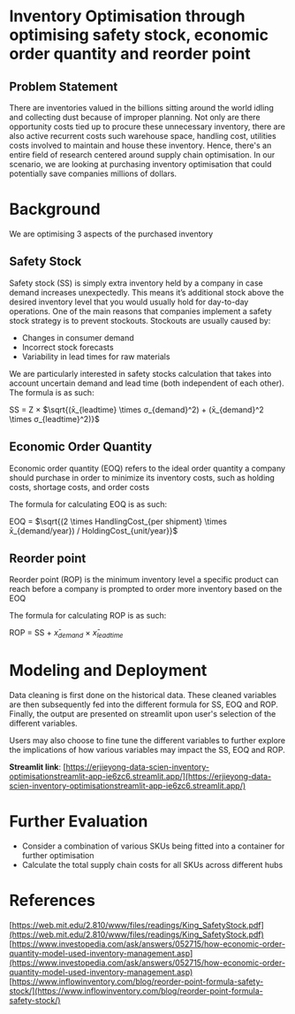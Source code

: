 # Inventory Optimisation through optimising safety stock, economic order quantity and reorder point

## Problem Statement
There are inventories valued in the billions sitting around the world idling and collecting dust because of improper planning. Not only are there opportunity costs tied up to procure these unnecessary inventory, there are also active recurrent costs such warehouse space, handling cost, utilities costs involved to maintain and house these inventory. Hence, there's an entire field of research centered around supply chain optimisation. In our scenario, we are looking at purchasing inventory optimisation that could potentially save companies millions of dollars.

# Background
We are optimising 3 aspects of the purchased inventory

## Safety Stock
Safety stock (SS) is simply extra inventory held by a company in case demand increases unexpectedly. This means it’s additional stock above the desired inventory level that you would usually hold for day-to-day operations. One of the main reasons that companies implement a safety stock strategy is to prevent stockouts. Stockouts are usually caused by:
- Changes in consumer demand
- Incorrect stock forecasts
- Variability in lead times for raw materials

We are particularly interested in safety stocks calculation that takes into account uncertain demand and lead time (both independent of each other). The formula is as such:

SS = Z $\times$ $\sqrt{(x̄_{leadtime} \times σ_{demand}^2) + (x̄_{demand}^2 \times σ_{leadtime}^2)}$

## Economic Order Quantity
Economic order quantity (EOQ) refers to the ideal order quantity a company should purchase in order to minimize its inventory costs, such as holding costs, shortage costs, and order costs

The formula for calculating EOQ is as such:

EOQ = $\sqrt{(2 \times HandlingCost_{per shipment} \times x̄_{demand/year}) / HoldingCost_{unit/year}}$

## Reorder point
Reorder point (ROP) is the minimum inventory level a specific product can reach before a company is prompted to order more inventory based on the EOQ

The formula for calculating ROP is as such:

ROP = SS + $x̄_{demand}$ $\times$  $x̄_{leadtime}$

# Modeling and Deployment
Data cleaning is first done on the historical data. These cleaned variables are then subsequently fed into the different formula for SS, EOQ and ROP. Finally, the output are presented on streamlit upon user's selection of the different variables.

Users may also choose to fine tune the different variables to further explore the implications of how various variables may impact the SS, EOQ and ROP.

**Streamlit link**: [https://erjieyong-data-scien-inventory-optimisationstreamlit-app-ie6zc6.streamlit.app/](https://erjieyong-data-scien-inventory-optimisationstreamlit-app-ie6zc6.streamlit.app/)

# Further Evaluation
 - Consider a combination of various SKUs being fitted into a container for further optimisation
 - Calculate the total supply chain costs for all SKUs across different hubs

# References
[https://web.mit.edu/2.810/www/files/readings/King_SafetyStock.pdf](https://web.mit.edu/2.810/www/files/readings/King_SafetyStock.pdf)
[https://www.investopedia.com/ask/answers/052715/how-economic-order-quantity-model-used-inventory-management.asp](https://www.investopedia.com/ask/answers/052715/how-economic-order-quantity-model-used-inventory-management.asp)
[https://www.inflowinventory.com/blog/reorder-point-formula-safety-stock/](https://www.inflowinventory.com/blog/reorder-point-formula-safety-stock/)